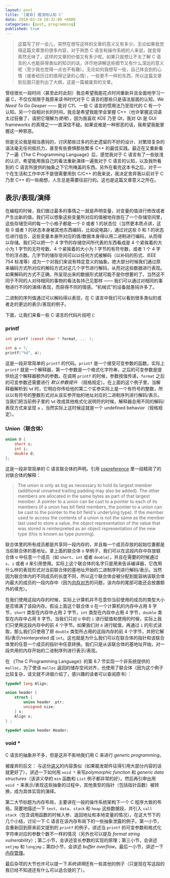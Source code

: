```yaml
---
layout: post
title: '[废弃] 粗浅地认知 C'
date: 2018-03-19 20:32:00 +0800
categories: [post, programming]
published: true
---
```


> 这篇写了好一会儿，突然在想写这样的文章的意义又有多少。无论如果我觉得这篇文章里的很多内容，对于熟悉 C 语言和操作系统的人来说，就变得索然无味了，这样的文章的价值又有多少呢。如果只是想让不太了解 C 语言的人也能获得类似的知识的话，详尽地讲解这些细节又有什么深远的意义呢（至少我也觉得一点也不有趣）。无论如何我想写一些，自己体会到的心情（或者经历过的值得记录的心情），一些更不一样的东西，所以这篇文章到后面只是列出了大纲，这是一篇被废弃的文章。

曾经很长一段时间（甚至此时此刻）我总希望我能花点时间重新并且全面地学习一遍 C，不仅仅局限于我原来读书时代对于 C 语言的那些只是语法层面的认知，*We Need To Go Deeper* —— 能对 C11、一些 C 语言的惯用法乃至现代的 C 有一个认知。另一个段相对长的时间，我总是希望我能学会掌握 C++（也许掌握这词语太过狂傲了，请把它理解为*使用*），因为我喜欢 KDE 乃至 Qt，我对 Qt 是 GUI frameworks 的真理之一一直深信不疑。如果说难是一种邪恶的话，我希望我能掌握这一种邪恶。

但是无论我是相当愚钝的，讨厌那些过多的历史遗留的不好的设计、对繁琐复杂的语法毫无任何抵抗力，甚至有些畏惧那些繁多 C++ 的最佳实践。最近在又重新看了一遍《The C Programming Language》后，感觉我对于 C 语言有了一些肤浅的认识，希望能用我自己的看法重新演绎一遍我对于 C 语言的认知，以及我所看到的 C 语言所提供的抽象之下它所掩盖的东西。另外在看完这本书之后，对于一个在生活和工作中并不是很需要用到 C/C++ 的我来说，我决定舍弃我以前对于 C 乃至 C++ 的一些痴想，人生总是需要往前行的。这也是这篇文章意义之所在。

## 表示/表现/演绎
在编程的时候，我们做过最多的事情之一就是声明变量，对变量的值进行修改或者产生出新的值。我们可以想象这些变量所对应的值被地存放在了一个存储空间里，这些存储空间的每一个小格子都是一个 0 或者 1 的状态位（当然更本质点讲，这些 0 或者 1 的状态本身被其他东西编码，比如说电路），通过对这些 0 和 1 的状态位进行组合，这些变量本身所对应的值/数据本身得以用二进制进行编码，从而得以存储。我们可以把一个 4 字节的存储空间所代表的东西看成是 4 个紧挨着的大小为 1 字节的无符号数、4 个紧挨着的大小为 1 字节的有符号数，或者 1 个 4 字节的浮点数。几字节的储存空间可以以任何方式被解码（以补码的形式、IEEE 754 标准等）成为一个对我们来说有特定意义的抽象。绝大部分时候我们通过原来编码方式所对应的解码方式对这几个字节进行解码，从而对这些数据进行表现。如果解码的方式不正确，所呈现出来的数据形式就可能不是你想要的了。当然这不同于不同的人对待相同的事物的看法各持己见那样 —— 我们可以通过对相同的事物进行不同的演绎/表现，而获得不同的情感。“机械式”的设备就愚钝许多了。

二进制的序列值通过可以解码得以表现，在 C 语言中我们可以看到很多类似的或者走的更远的表示/表现的例子。

下面，让我们来看一些 C 语言的代码片段吧 (:

### printf

```c
int printf (const char * format, ... );

int a = 7;
printf("%d", a);
```

这是一段非常简单的 `printf` 的代码。`printf` 是一个接受可变参数的函数。实际上 `printf` 就是一个解释器，第一个参数是一个格式化字符串，之后的可变参数是提供给这个解释器额外的参数。在调用 `printf` 的时候，参数按值传递，`format` 之后的可变参数还需要进行 *默认参数提升* （规格规定）。在上面的这个例子里，当解释器解析到 `%d` 时，它明白你传给他的第二个实参实际上是一个有符号的整数，所以以有符号的整数形式对从该实参开始的地址对应的二进制序列进行解码/表示。当我们把当前例子里的 `%d` 改成其他格式化说明符的时候，解释器会用不同的解码/表现方式来呈现 `a` ，当然实际上这时候这就是一个 undefined behavior（规格规定）。

### Union（联合体）
```c
union U {
    short s;
    int i;
    double d;
};
```

这是一段非常简单的 C 语言联合体的声明。引用 [cppreference](https://en.cppreference.com/w/c/language/union) 里一段精简了的对联合体的解释：

> The union is only as big as necessary to hold its largest member (additional unnamed trailing padding may also be added). The other members are allocated in the same bytes as part of that largest member. A pointer to a union can be cast to a pointer to each of its members (if a union has bit field members, the pointer to a union can be cast to the pointer to the bit field's underlying type). If the member used to access the contents of a union is not the same as the member last used to store a value, the object representation of the value that was stored is reinterpreted as an object representation of the new type (this is known as type punning).

联合体里的所有成员都是共享同一段内存的，并且每一个成员存放的起始位置都是当前联合体的基地址。拿上面的联合体 `U` 举例子，我们可以在这段内存中存放联合体 `U` 中任意一个成员（如 `short`、`int` 或者 `double`），并且在需要的时候通过 `s`、`i` 或者 `d` 来引用使用。实际上这个联合体的名字只是用来告诉编译器，它改用什么样的表现形式对当前联合体的基地址开始的二进制序列进行解码/表示。当然因为联合体内的不同成员的长度不同，所以这个联合体会被分配到能容纳该联合体内最大的成员的一段内存中（因为[内存对齐](https://en.wikipedia.org/wiki/Data_structure_alignment)的问题，该内存的尾部可能还会放置额外的填充）。

在我们使用这段内存的时候，实际上计算机并不在意你当前使用的成员的类型大小是否填满了该段内存。假设上面这个联合体 `U` 在一个计算机的内存中占用 8 字节，`short` 类型在内存中占用 2 字节，`int` 类型在内存中占用 4 字节，`double` 类型在内存中占用 8 字节。当我们只对 `U` 中的 `i` 进行赋值和使用的时候，实际上我们只使用这段内存中的前 4 个字节。如果我们对 `d` 进行赋值，再通过 `i` 的形式读取，那么我们只使用了原 `double` 类型所占用的这段内存的前 4 个字节，并把它解码/表示/reinterpreted 成 `int`。这也就是为什么我们可以在联合体的指针和该联合体里的任意一个成员的指针中任意转换。我们只是从该联合体的基地址开始，对一段共用的内存开始的二进制序列进行表示/表现。

在 《The C Programming Language》的第 8.7 节实现一个非系统提供的 `malloc`，为了使该 `malloc` 返回的储存空间对齐，也使用了联合体（因为这个例子比较复杂，该文就不详细介绍了，感兴趣的读者可以查阅原书）：

```c
typedef long Align;

union header {
    struct {
        union header .ptr;
        unsigned size;
    } s;
    Align x;
} ;

typedef union header Header;
```

### void *
C 语言的抽象并不多，但是这并不影响我们用 C 来进行 *generic programming*。

被废弃的后文：
与这份[讲义](https://cs.boisestate.edu/~amit/teaching/253/handouts/07-c-generic-coding-handout.pdf)的内容类似（如果能发邮件征得引用大部分内容的话就更好了），讲述一下如何用 `void *` 来写*polymorphic function*  和 *generic data structures*（该讲义举的 `min` 函数和 `List` 例子都非常的好）。然后再引申出用 `void *` 来表示/表现这些抽象的过程中，其他类型的指针（包括指针函数）被转换，成为具体实现的演绎。

第二大节标题为内存布局，主要讲在一般的操作系统架构下一个 C 程序大致的布局。简要地描述一下 `text`、`data`、`stack` 和 `heap` 这些数据段，并引入 `call stack`（包含调用函数的时候入参、返回地址和本地变量的情况）。在这大节下的几个小结，讨论一下 C 语言在该内存布局下的一些抽象泄露的例子。第一小节，会重新回到原来前文提到的 `printf` 的例子，讲述当 `printf` 的可变参数和格式化字符串对应的参数个数不一样的情况（另外也可以提及 *format string vulnerability*）；第二小节，会讲述变长参数的实现的原理；第三小节，会讲述 `setjmp` 和 `longjmp`；第四小节，会讲述 *buffer overflow*。最后一小节，讲述一下[内存管理](https://en.wikipedia.org/wiki/C_(programming_language)#Memory_management)。

最后杂项的大节也许可以提一下*系统调用*还有一些其他的例子（只是现在写这段的我已经不知道还有什么可以适合提的了）。
